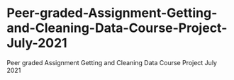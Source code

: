 # Peer-graded-Assignment-Getting-and-Cleaning-Data-Course-Project-July-2021
Peer graded Assignment Getting and Cleaning Data Course Project July 2021
